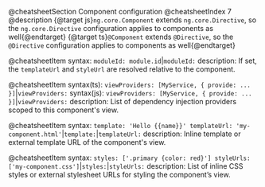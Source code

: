 @cheatsheetSection
Component configuration
@cheatsheetIndex 7
@description
{@target js}`ng.core.Component` extends `ng.core.Directive`,
so the `ng.core.Directive` configuration applies to components as well{@endtarget}
{@target ts}`@Component` extends `@Directive`,
so the `@Directive` configuration applies to components as well{@endtarget}

@cheatsheetItem
syntax:
`moduleId: module.id`|`moduleId:`
description:
If set, the `templateUrl` and `styleUrl` are resolved relative to the component.

@cheatsheetItem
syntax(ts):
`viewProviders: [MyService, { provide: ... }]`|`viewProviders:`
syntax(js):
`viewProviders: [MyService, { provide: ... }]`|`viewProviders:`
description:
List of dependency injection providers scoped to this component's view.


@cheatsheetItem
syntax:
`template: 'Hello {{name}}'
templateUrl: 'my-component.html'`|`template:`|`templateUrl:`
description:
Inline template or external template URL of the component's view.


@cheatsheetItem
syntax:
`styles: ['.primary {color: red}']
styleUrls: ['my-component.css']`|`styles:`|`styleUrls:`
description:
List of inline CSS styles or external stylesheet URLs for styling the component’s view.
